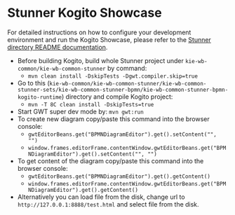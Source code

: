 Stunner Kogito Showcase
=======================

For detailed instructions on how to configure your development environment and run the Kogito Showcase, please refer to 
the [Stunner directory README documentation](../../../).
 
* Before building Kogito, build whole Stunner project under `kie-wb-common/kie-wb-common-stunner` by command:
  * `mvn clean install -DskipTests -Dgwt.compiler.skip=true`
* Go to this (`kie-wb-common/kie-wb-common-stunner/kie-wb-common-stunner-sets/kie-wb-common-stunner-bpmn/kie-wb-common-stunner-bpmn-kogito-runtime`) directory and compile Kogito project:
  * `mvn -T 8C clean install -DskipTests=true`
* Start GWT super dev mode by: `mvn gwt:run`
* To create new diagram copy/paste this command into the browser console:
  * `gwtEditorBeans.get("BPMNDiagramEditor").get().setContent("", "")` 
  * `window.frames.editorFrame.contentWindow.gwtEditorBeans.get("BPMNDiagramEditor").get().setContent("", "")`
* To get content of the diagram copy/paste this command into the browser console:
  * `gwtEditorBeans.get("BPMNDiagramEditor").get().getContent()`
  * `window.frames.editorFrame.contentWindow.gwtEditorBeans.get("BPMNDiagramEditor").get().getContent()`
* Alternatively you can load file from the disk, change url to `http://127.0.0.1:8888/test.html` and select file from the disk.
